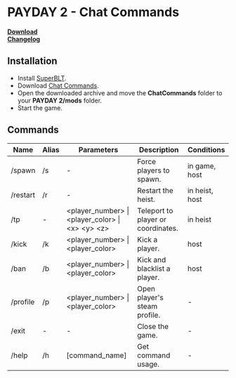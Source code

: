 # PAYDAY 2 - Chat Commands

**[Download](https://www.unknowncheats.me/forum/payday-2-a/430858-chat-commands.html)**<br>
**[Changelog](https://github.com/pierre-josselin/payday-2-chat-commands/blob/master/CHANGELOG.md)**

## Installation

- Install [SuperBLT](https://superblt.znix.xyz/).
- Download [Chat Commands](https://www.unknowncheats.me/forum/payday-2-a/430858-chat-commands.html).
- Open the downloaded archive and move the **ChatCommands** folder to your **PAYDAY 2/mods** folder.
- Start the game.

## Commands

| Name     | Alias | Parameters                                          | Description                        | Conditions     |
|----------|-------|-----------------------------------------------------|------------------------------------|----------------|
| /spawn   | /s    | -                                                   | Force players to spawn.            | in game, host  |
| /restart | /r    | -                                                   | Restart the heist.                 | in heist, host |
| /tp      | -     | <player_number> \| <player_color> \| \<x> \<y> \<z> | Teleport to player or coordinates. | in heist       |
| /kick    | /k    | <player_number> \| <player_color>                   | Kick a player.                     | host           |
| /ban     | /b    | <player_number> \| <player_color>                   | Kick and blacklist a player.       | host           |
| /profile | /p    | <player_number> \| <player_color>                   | Open player's steam profile.       | -              |
| /exit    | -     | -                                                   | Close the game.                    | -              |
| /help    | /h    | [command_name]                                      | Get command usage.                 | -              |